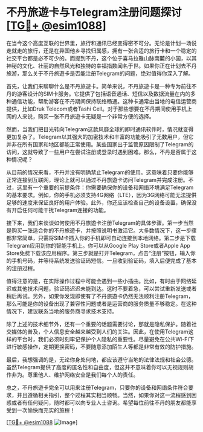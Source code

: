 # 不丹旅遊卡与Telegram注册问题探讨[[TG💪+ @esim1088](https://t.me/s/esim1088)]

在当今这个高度互联的世界里，旅行和通讯已经变得密不可分。无论是计划一场说走就走的旅行，还是在异国他乡寻找归属感，拥有一张合适的旅行卡和一个稳定的社交平台都是必不可少的。而提到不丹，这个位于喜马拉雅山脉南麓的小国，以其神秘的文化、壮丽的自然风光和独特的幸福指数闻名于世。如果你正在计划去不丹旅游，那么关于不丹旅遊卡是否能注册Telegram的问题，绝对值得你深入了解。

首先，让我们来聊聊什么是不丹旅遊卡。简单来说，不丹旅遊卡是一种专为前往不丹的游客设计的SIM卡服务。它提供了包括语音通话、短信以及数据流量在内的多种通信功能，帮助游客在不丹期间保持联络畅通。这种卡通常由当地的电信运营商提供，比如Druk Telecom或者Tashi Cell。对于那些想要在不丹期间使用手机上网的人来说，购买一张不丹旅遊卡无疑是一个非常方便的选择。

然而，当我们把目光转向Telegram这款风靡全球的即时通讯软件时，情况就变得更加复杂了。Telegram以其强大的加密技术和丰富的功能吸引了无数用户，但它并非在所有国家和地区都能正常使用。某些国家出于监管原因限制了Telegram的访问，这就导致了一些用户在尝试注册或登录时遇到困难。那么，不丹是否属于这种情况呢？

从目前的情况来看，不丹并没有明确禁止Telegram的使用。这意味着只要你能够正常连接到互联网，理论上就可以通过不丹旅遊卡访问Telegram并完成注册。不过，这里有一个重要的前提条件：你需要确保你的设备和网络环境满足Telegram的基本要求。例如，你的手机必须支持4G网络（LTE），因为3G网络可能无法提供足够的速度来保证良好的用户体验。此外，你还应该检查自己的设备设置，确保没有开启任何可能干扰Telegram连接的功能。

接下来，我们来谈谈如何使用不丹旅遊卡注册Telegram的具体步骤。第一步当然是购买一张适合你的不丹旅遊卡，并按照说明书激活它。大多数情况下，这一步骤都非常简单，只需将SIM卡插入你的手机即可自动连接到本地网络。第二步是下载Telegram应用到你的智能手机上。你可以从Google Play Store或者Apple App Store免费下载该应用程序。第三步就是打开Telegram，点击“注册”按钮，输入你的手机号码，并等待系统发送验证码短信。一旦收到验证码，填入后便完成了基本的注册过程。

值得注意的是，在实际操作过程中可能会遇到一些小插曲。比如，有时由于网络延迟或其他技术问题，验证码迟迟未能到达。这时不要着急，可以尝试重新发送或者稍后再试。另外，如果你发现即使有了不丹旅遊卡仍然无法顺利注册Telegram，那么可能是你的设备出现了兼容性问题或者是运营商的服务质量不够稳定。在这种情况下，建议联系当地的服务商寻求技术支持。

除了上述的技术细节外，还有一个重要的话题需要讨论，那就是隐私保护。随着社交媒体的普及，个人信息安全越来越受到人们的关注。因此，在使用Telegram这样的平台时，我们必须时刻牢记保护个人隐私的重要性。尽量避免在公共Wi-Fi下进行敏感操作，定期更换密码，不要随意添加陌生人等都是非常有效的防护措施。

最后，我想强调的是，无论你身处何地，都应该遵守当地的法律法规和社会公德。虽然Telegram提供了高度的匿名性和自由度，但这并不意味着你可以无视规则胡作非为。尊重他人、维护网络安全是我们每个人的责任。

总之，不丹旅遊卡完全可以用来注册Telegram，只要你的设备和网络条件符合要求，并且遵循相关指引，整个过程其实相当顺畅。当然，如果你对这一流程感到困惑或者有任何疑问，随时都可以向专业人士咨询。希望每位前往不丹的朋友都能享受到一次愉快而充实的旅程！

[[TG💪+ @esim1088](https://t.me/s/esim1088) ![Image](https://i.postimg.cc/4NQfJmqS/Snipaste-2025-05-13-00-14-12.png)]